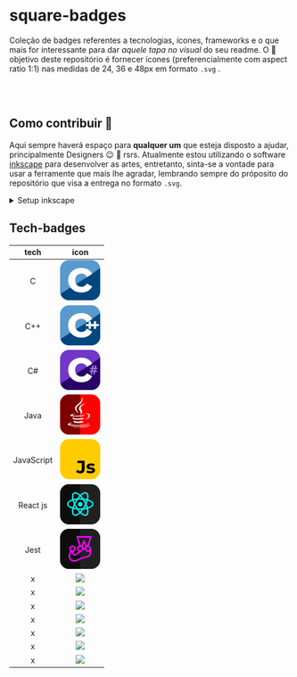 # square-badges

Coleção de badges referentes a tecnologias, ícones, frameworks e o que mais for interessante para dar *aquele tapa no visual* do seu readme. O :dart: objetivo deste repositório é fornecer ícones (preferencialmente com aspect ratio 1:1) nas medidas de 24, 36 e 48px em formato `.svg` .


<br><br>

## Como contribuir :construction:

Aqui sempre haverá espaço para **qualquer um** que esteja disposto a ajudar, principalmente Designers :wink: :art: rsrs. Atualmente estou utilizando o software [inkscape](https://inkscape.org/) para desenvolver as artes, entretanto, sinta-se a vontade para usar a ferramente que mais lhe agradar, lembrando sempre do próposito do repositório que visa a entrega no formato `.svg`.


<details>
  <summary> Setup inkscape </summary>

  <h4>Configurações do documento</h4>

  Ao abrir o inkscape > novo documento. Ou usando o atalho do teclado `ctrl` + `shift` + `D` e utilize as seguintes configurações destacadas em vermelho conforme imagem abaixo.

  ![settings-file](./assets/file-settings.png)

  
</details>


## Tech-badges

| tech | icon | 
| :---: | :---: |
| C | ![](./badges/langs/c.svg)|
| C++ | ![](./badges/langs/cpp.svg) |
| C# | ![](./badges/langs/csharp.svg)|
| Java | ![](./badges/langs/java.svg) |
| JavaScript | ![](./badges/langs/js.svg) |
| React js | ![](./badges/langs/reactjs.svg) |
| Jest | ![](./badges/langs/jest.svg) |
| x | ![](./badges/langs/.svg) |
| x | ![](./badges/langs/.svg) |
| x | ![](./badges/langs/.svg) |
| x | ![](./badges/langs/.svg) |
| x | ![](./badges/langs/.svg) |
| x | ![](./badges/langs/.svg) |
| x | ![](./badges/langs/.svg) |